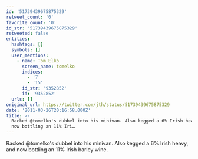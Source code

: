 ```yaml
---
id: '51739439675875329'
retweet_count: '0'
favorite_count: '0'
id_str: '51739439675875329'
retweeted: false
entities:
  hashtags: []
  symbols: []
  user_mentions:
    - name: Tom Elko
      screen_name: tomelko
      indices:
        - '7'
        - '15'
      id_str: '9352852'
      id: '9352852'
  urls: []
original_url: https://twitter.com/jth/status/51739439675875329
date: '2011-03-26T20:16:58.000Z'
title: >-
  Racked @tomelko's dubbel into his minivan. Also kegged a 6% Irish heavy, and
  now bottling an 11% Iri…
---
```


Racked @tomelko's dubbel into his minivan. Also kegged a 6% Irish heavy, and now bottling an 11% Irish barley wine.